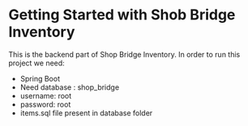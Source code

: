 # Getting Started with Shob Bridge Inventory

This is the backend part of Shop Bridge Inventory. In order to run this project we need:

- Spring Boot
- Need database : shop_bridge
- username: root
- password: root
- items.sql file present in database folder

